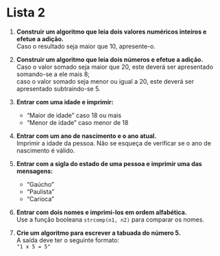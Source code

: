 # Lista 2

1. **Construir um algoritmo que leia dois valores numéricos inteiros e efetue a adição.**  
    Caso o resultado seja maior que 10, apresente-o.

2. **Construir um algoritmo que leia dois números e efetue a adição.**  
    Caso o valor somado seja maior que 20, este deverá ser apresentado somando-se a ele mais 8;  
    caso o valor somado seja menor ou igual a 20, este deverá ser apresentado subtraindo-se 5.

3. **Entrar com uma idade e imprimir:**  
    - “Maior de idade” caso 18 ou mais  
    - “Menor de idade” caso menor de 18

4. **Entrar com um ano de nascimento e o ano atual.**  
    Imprimir a idade da pessoa. Não se esqueça de verificar se o ano de nascimento é válido.

5. **Entrar com a sigla do estado de uma pessoa e imprimir uma das mensagens:**  
    - “Gaúcho”  
    - “Paulista”  
    - “Carioca”

6. **Entrar com dois nomes e imprimi-los em ordem alfabética.**  
    Use a função booleana `strcomp(n1, n2)` para comparar os nomes.

7. **Crie um algoritmo para escrever a tabuada do número 5.**  
    A saída deve ter o seguinte formato:  
    `"1 x 5 = 5"`
